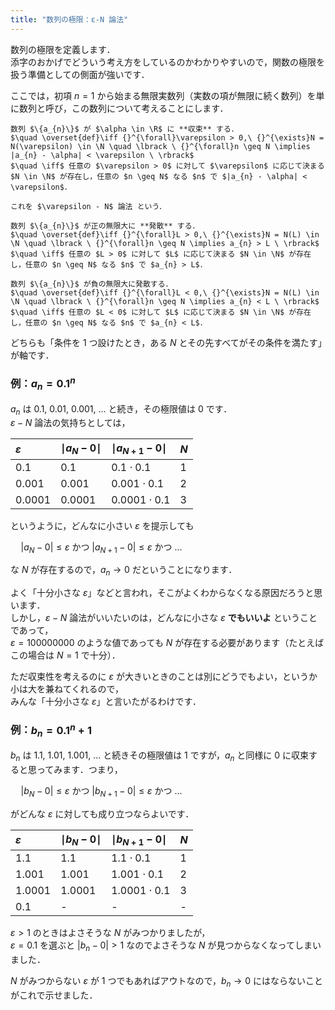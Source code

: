```yaml
---
title: "数列の極限：ε-N 論法"
---
```


数列の極限を定義します．  
添字のおかげでどういう考え方をしているのかわかりやすいので，関数の極限を扱う準備としての側面が強いです．

ここでは，初項 $n = 1$ から始まる無限実数列（実数の項が無限に続く数列）を単に数列と呼び，この数列について考えることにします．

~~~definition:数列の収束
数列 $\{a_{n}\}$ が $\alpha \in \R$ に **収束** する．  
$\quad \overset{def}\iff {}^{\forall}\varepsilon > 0,\ {}^{\exists}N = N(\varepsilon) \in \N \quad \lbrack \ {}^{\forall}n \geq N \implies |a_{n} - \alpha| < \varepsilon \ \rbrack$  
$\quad \iff$ 任意の $\varepsilon > 0$ に対して $\varepsilon$ に応じて決まる $N \in \N$ が存在し，任意の $n \geq N$ なる $n$ で $|a_{n} - \alpha| < \varepsilon$．

これを $\varepsilon - N$ 論法 という．
~~~

~~~definition:数列の発散
数列 $\{a_{n}\}$ が正の無限大に **発散** する．  
$\quad \overset{def}\iff {}^{\forall}L > 0,\ {}^{\exists}N = N(L) \in \N \quad \lbrack \ {}^{\forall}n \geq N \implies a_{n} > L \ \rbrack$  
$\quad \iff$ 任意の $L > 0$ に対して $L$ に応じて決まる $N \in \N$ が存在し，任意の $n \geq N$ なる $n$ で $a_{n} > L$．

数列 $\{a_{n}\}$ が負の無限大に発散する．  
$\quad \overset{def}\iff {}^{\forall}L < 0,\ {}^{\exists}N = N(L) \in \N \quad \lbrack \ {}^{\forall}n \geq N \implies a_{n} < L \ \rbrack$  
$\quad \iff$ 任意の $L < 0$ に対して $L$ に応じて決まる $N \in \N$ が存在し，任意の $n \geq N$ なる $n$ で $a_{n} < L$．
~~~

どちらも「条件を $1$ つ設けたとき，ある $N$ とその先すべてがその条件を満たす」が軸です．

### 例：$a_{n} = 0.1^{n}$

$a_{n}$ は $0.1,\ 0.01,\ 0.001,\ ...$ と続き，その極限値は $0$ です．  
$\varepsilon - N$ 論法の気持ちとしては，

| $\varepsilon$ | $\mid a_{N} - 0 \mid$ | $\mid a_{N + 1} - 0 \mid$ | $N$ |
| :-- | :-- | :-- | :-- |
| $0.1$ | $0.1$ | $0.1 \cdot 0.1$ | $1$ |
| $0.001$ | $0.001$ | $0.001 \cdot 0.1$ | $2$ |
| $0.0001$ | $0.0001$ | $0.0001 \cdot 0.1$ | $3$ |

というように，どんなに小さい $\varepsilon$ を提示しても  

$\quad |a_{N} - 0| \leq \varepsilon$ かつ $|a_{N + 1} - 0| \leq \varepsilon$ かつ ...  

な $N$ が存在するので，$a_{n} \rightarrow 0$ だということになります．

よく「十分小さな $\varepsilon$」などと言われ，そこがよくわからなくなる原因だろうと思います．  
しかし，$\varepsilon - N$ 論法がいいたいのは，どんなに小さな $\varepsilon$ **でもいいよ** ということであって，  
$\varepsilon = 100000000$ のような値であっても $N$ が存在する必要があります（たとえばこの場合は $N = 1$ で十分）．

ただ収束性を考えるのに $\varepsilon$ が大きいときのことは別にどうでもよい，というか小は大を兼ねてくれるので，  
みんな「十分小さな $\varepsilon$」と言いたがるわけです．

### 例：$b_{n} = 0.1^{n} + 1$

$b_{n}$ は $1.1,\ 1.01,\ 1.001,\ ...$ と続きその極限値は $1$ ですが，$a_{n}$ と同様に $0$ に収束すると思ってみます．つまり，

$\quad |b_{N} - 0| \leq \varepsilon$ かつ $|b_{N + 1} - 0| \leq \varepsilon$ かつ ...  

がどんな $\varepsilon$ に対しても成り立つならよいです．

| $\varepsilon$ | $\mid b_{N} - 0 \mid$ | $\mid b_{N + 1} - 0 \mid$ | $N$ |
| :-- | :-- | :-- | :-- |
| $1.1$ | $1.1$ | $1.1 \cdot 0.1$ | $1$ |
| $1.001$ | $1.001$ | $1.001 \cdot 0.1$ | $2$ |
| $1.0001$ | $1.0001$ | $1.0001 \cdot 0.1$ | $3$ |
| $0.1$ | - | - | - |

$\varepsilon > 1$ のときはよさそうな $N$ がみつかりましたが，  
$\varepsilon = 0.1$ を選ぶと $|b_{n} - 0| > 1$ なのでよさそうな $N$ が見つからなくなってしまいました．

$N$ がみつからない $\varepsilon$ が $1$ つでもあればアウトなので，$b_{n} \rightarrow 0$ にはならないことがこれで示せました．
